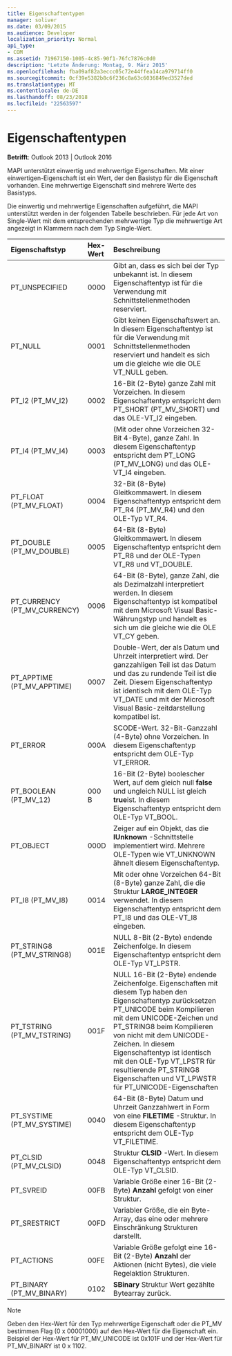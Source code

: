 ```yaml
---
title: Eigenschaftentypen
manager: soliver
ms.date: 03/09/2015
ms.audience: Developer
localization_priority: Normal
api_type:
- COM
ms.assetid: 71967150-1005-4c85-90f1-76fc7876c0d0
description: 'Letzte Änderung: Montag, 9. März 2015'
ms.openlocfilehash: fba09af82a3eccc05c72e44ffea14ca979714ff0
ms.sourcegitcommit: 0cf39e5382b8c6f236c8a63c6036849ed3527ded
ms.translationtype: MT
ms.contentlocale: de-DE
ms.lasthandoff: 08/23/2018
ms.locfileid: "22563597"
---
```

# <a name="property-types"></a>Eigenschaftentypen

  
  
**Betrifft**: Outlook 2013 | Outlook 2016 
  
MAPI unterstützt einwertig und mehrwertige Eigenschaften. Mit einer einwertigen-Eigenschaft ist ein Wert, der den Basistyp für die Eigenschaft vorhanden. Eine mehrwertige Eigenschaft sind mehrere Werte des Basistyps. 
  
Die einwertig und mehrwertige Eigenschaften aufgeführt, die MAPI unterstützt werden in der folgenden Tabelle beschrieben. Für jede Art von Single-Wert mit dem entsprechenden mehrwertige Typ die mehrwertige Art angezeigt in Klammern nach dem Typ Single-Wert.
  
|**Eigenschaftstyp**|**Hex-Wert**|**Beschreibung**|
|:-----|:-----|:-----|
|PT_UNSPECIFIED  <br/> |0000  <br/> |Gibt an, dass es sich bei der Typ unbekannt ist. In diesem Eigenschaftentyp ist für die Verwendung mit Schnittstellenmethoden reserviert.  <br/> |
|PT_NULL  <br/> |0001  <br/> |Gibt keinen Eigenschaftswert an. In diesem Eigenschaftentyp ist für die Verwendung mit Schnittstellenmethoden reserviert und handelt es sich um die gleiche wie die OLE VT_NULL geben.  <br/> |
|PT_I2 (PT_MV_I2)  <br/> |0002  <br/> |16-Bit (2-Byte) ganze Zahl mit Vorzeichen. In diesem Eigenschaftentyp entspricht dem PT_SHORT (PT_MV_SHORT) und das OLE-VT_I2 eingeben.  <br/> |
|PT_I4 (PT_MV_I4)  <br/> |0003  <br/> |(Mit oder ohne Vorzeichen 32-Bit 4-Byte), ganze Zahl. In diesem Eigenschaftentyp entspricht dem PT_LONG (PT_MV_LONG) und das OLE-VT_I4 eingeben.  <br/> |
|PT_FLOAT (PT_MV_FLOAT)  <br/> |0004  <br/> |32-Bit (8-Byte) Gleitkommawert. In diesem Eigenschaftentyp entspricht dem PT_R4 (PT_MV_R4) und den OLE-Typ VT_R4.  <br/> |
|PT_DOUBLE (PT_MV_DOUBLE)  <br/> |0005  <br/> |64-Bit (8-Byte) Gleitkommawert. In diesem Eigenschaftentyp entspricht dem PT_R8 und der OLE-Typen VT_R8 und VT_DOUBLE.  <br/> |
|PT_CURRENCY (PT_MV_CURRENCY)  <br/> |0006  <br/> |64-Bit (8-Byte), ganze Zahl, die als Dezimalzahl interpretiert werden. In diesem Eigenschaftentyp ist kompatibel mit dem Microsoft Visual Basic-Währungstyp und handelt es sich um die gleiche wie die OLE VT_CY geben.  <br/> |
|PT_APPTIME (PT_MV_APPTIME)  <br/> |0007  <br/> |Double-Wert, der als Datum und Uhrzeit interpretiert wird. Der ganzzahligen Teil ist das Datum und das zu rundende Teil ist die Zeit. Diesem Eigenschaftentyp ist identisch mit dem OLE-Typ VT_DATE und mit der Microsoft Visual Basic-zeitdarstellung kompatibel ist.  <br/> |
|PT_ERROR  <br/> |000A  <br/> |SCODE-Wert. 32-Bit-Ganzzahl (4-Byte) ohne Vorzeichen. In diesem Eigenschaftentyp entspricht dem OLE-Typ VT_ERROR.  <br/> |
|PT_BOOLEAN (PT_MV_12)  <br/> |000 B  <br/> |16-Bit (2-Byte) boolescher Wert, auf dem gleich null **false** und ungleich NULL ist gleich **true**ist. In diesem Eigenschaftentyp entspricht dem OLE-Typ VT_BOOL.  <br/> |
|PT_OBJECT  <br/> |000D  <br/> |Zeiger auf ein Objekt, das die **IUnknown** -Schnittstelle implementiert wird. Mehrere OLE-Typen wie VT_UNKNOWN ähnelt diesem Eigenschaftentyp.  <br/> |
|PT_I8 (PT_MV_I8)  <br/> |0014  <br/> |Mit oder ohne Vorzeichen 64-Bit (8-Byte) ganze Zahl, die die Struktur **LARGE_INTEGER** verwendet. In diesem Eigenschaftentyp entspricht dem PT_I8 und das OLE-VT_I8 eingeben.  <br/> |
|PT_STRING8 (PT_MV_STRING8)  <br/> |001E  <br/> |NULL 8-Bit (2-Byte) endende Zeichenfolge. In diesem Eigenschaftentyp entspricht dem OLE-Typ VT_LPSTR.  <br/> |
|PT_TSTRING (PT_MV_TSTRING)  <br/> |001F  <br/> |NULL 16-Bit (2-Byte) endende Zeichenfolge. Eigenschaften mit diesem Typ haben den Eigenschaftentyp zurücksetzen PT_UNICODE beim Kompilieren mit dem UNICODE-Zeichen und PT_STRING8 beim Kompilieren von nicht mit dem UNICODE-Zeichen. In diesem Eigenschaftentyp ist identisch mit den OLE-Typ VT_LPSTR für resultierende PT_STRING8 Eigenschaften und VT_LPWSTR für PT_UNICODE-Eigenschaften  <br/> |
|PT_SYSTIME (PT_MV_SYSTIME)  <br/> |0040  <br/> |64-Bit (8-Byte) Datum und Uhrzeit Ganzzahlwert in Form von eine **FILETIME** -Struktur. In diesem Eigenschaftentyp entspricht dem OLE-Typ VT_FILETIME.  <br/> |
|PT_CLSID (PT_MV_CLSID)  <br/> |0048  <br/> |Struktur **CLSID** -Wert. In diesem Eigenschaftentyp entspricht dem OLE-Typ VT_CLSID.  <br/> |
|PT_SVREID  <br/> |00FB  <br/> |Variable Größe einer 16-Bit (2-Byte) **Anzahl** gefolgt von einer Struktur.  <br/> |
|PT_SRESTRICT  <br/> |00FD  <br/> |Variabler Größe, die ein Byte-Array, das eine oder mehrere Einschränkung Strukturen darstellt.  <br/> |
|PT_ACTIONS  <br/> |00FE  <br/> |Variable Größe gefolgt eine 16-Bit (2-Byte) **Anzahl** der Aktionen (nicht Bytes), die viele Regelaktion Strukturen.  <br/> |
|PT_BINARY (PT_MV_BINARY)  <br/> |0102  <br/> |**SBinary** Struktur Wert gezählte Bytearray zurück.  <br/> |
   
> [!NOTE]
> Geben den Hex-Wert für den Typ mehrwertige Eigenschaft oder die PT_MV bestimmen Flag (0 x 00001000) auf den Hex-Wert für die Eigenschaft ein. Beispiel der Hex-Wert für PT_MV_UNICODE ist 0x101F und der Hex-Wert für PT_MV_BINARY ist 0 x 1102. 
  

